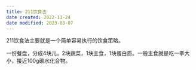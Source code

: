 ```yaml
---
title: 211饮食法
date created: 2022-11-24
date modified: 2023-03-07
---
```


211饮食法主要就是一个简单容易执行的饮食策略。

一份餐盘，分成4块儿，2块蔬菜，1块主食，1块蛋白质。一般主食就是吃一拳大小，接近100g碳水化合物。
